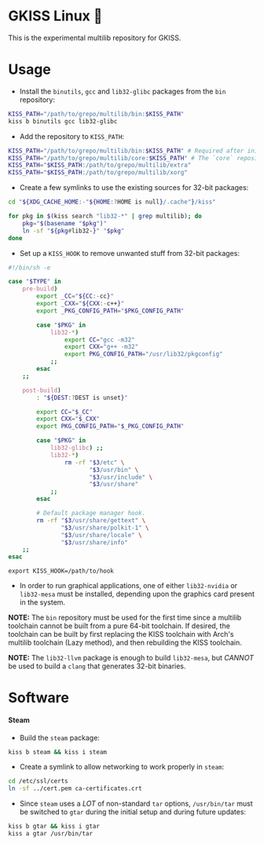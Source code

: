 # GKISS Linux 🐂

This is the experimental multilib repository for GKISS.

# Usage

* Install the `binutils`, `gcc` and `lib32-glibc` packages from the `bin` repository:
```sh
KISS_PATH="/path/to/grepo/multilib/bin:$KISS_PATH"
kiss b binutils gcc lib32-glibc
```

* Add the repository to `KISS_PATH`:
```sh
KISS_PATH="/path/to/grepo/multilib/bin:$KISS_PATH" # Required after initial installation only if binary packages are preferred.
KISS_PATH="/path/to/grepo/multilib/core:$KISS_PATH" # The `core` repository must take precedence in `KISS_PATH` as it overrides the `binutils` and `gcc` packages.
KISS_PATH="$KISS_PATH:/path/to/grepo/multilib/extra"
KISS_PATH="$KISS_PATH:/path/to/grepo/multilib/xorg"
```

* Create a few symlinks to use the existing sources for 32-bit packages:
```sh
cd "${XDG_CACHE_HOME:-"${HOME:?HOME is null}/.cache"}/kiss"

for pkg in $(kiss search "lib32-*" | grep multilib); do
    pkg="$(basename "$pkg")"
    ln -sf "${pkg#lib32-}" "$pkg"
done
```

* Set up a `KISS_HOOK` to remove unwanted stuff from 32-bit packages:
```sh
#!/bin/sh -e

case "$TYPE" in
    pre-build)
        export _CC="${CC:-cc}"
        export _CXX="${CXX:-c++}"
        export _PKG_CONFIG_PATH="$PKG_CONFIG_PATH"

        case "$PKG" in
            lib32-*)
                export CC="gcc -m32"
                export CXX="g++ -m32"
                export PKG_CONFIG_PATH="/usr/lib32/pkgconfig"
            ;;
        esac
    ;;

    post-build)
        : "${DEST:?DEST is unset}"

        export CC="$_CC"
        export CXX="$_CXX"
        export PKG_CONFIG_PATH="$_PKG_CONFIG_PATH"

        case "$PKG" in
            lib32-glibc) ;;
            lib32-*)
                rm -rf "$3/etc" \
                       "$3/usr/bin" \
                       "$3/usr/include" \
                       "$3/usr/share"
            ;;
        esac

        # Default package manager hook.
        rm -rf "$3/usr/share/gettext" \
               "$3/usr/share/polkit-1" \
               "$3/usr/share/locale" \
               "$3/usr/share/info"
    ;;
esac
```

`export KISS_HOOK=/path/to/hook`

* In order to run graphical applications, one of either `lib32-nvidia` or `lib32-mesa` must be installed, depending upon the graphics card present in the system.

**NOTE:** The `bin` repository must be used for the first time since a multilib toolchain cannot be built from a pure 64-bit toolchain. If desired, the toolchain can be built by first replacing the KISS toolchain with Arch's multilib toolchain (Lazy method), and then rebuilding the KISS toolchain.

**NOTE:** The `lib32-llvm` package is enough to build `lib32-mesa`, but _CANNOT_ be used to build a `clang` that generates 32-bit binaries.

# Software

#### Steam

* Build the `steam` package:

```sh
kiss b steam && kiss i steam
```

* Create a symlink to allow networking to work properly in `steam`:

```sh
cd /etc/ssl/certs
ln -sf ../cert.pem ca-certificates.crt
```

* Since `steam` uses a _LOT_ of non-standard `tar` options, `/usr/bin/tar` must be switched to `gtar` during the initial setup and during future updates:

```sh
kiss b gtar && kiss i gtar
kiss a gtar /usr/bin/tar
```
